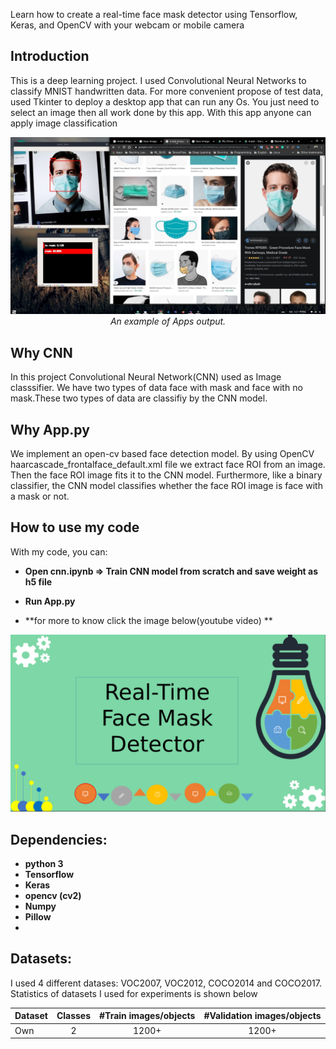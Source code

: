 
Learn how to create a real-time face mask detector using Tensorflow, Keras, and OpenCV with your webcam or mobile camera

## Introduction
This is a deep learning project. I used Convolutional Neural Networks to classify MNIST handwritten data. For more convenient propose of test data, used Tkinter to deploy a desktop app that can run any Os. You just need to select an image then all work done by this app. With this app anyone can apply image classification 
<p align="center">
  <img src="assests/appsdemo.png"><br/>
  <i>An example of Apps output.</i>
</p>

## Why CNN
In this project Convolutional Neural Network(CNN) used as Image classsifier. We have two types of data face with mask and face with no mask.These two types of data are classifiy by the CNN model.

## Why App.py
We implement an open-cv based face detection model. By using OpenCV haarcascade_frontalface_default.xml file we extract face ROI from an image. Then the face ROI image fits it to the CNN model. Furthermore, like a binary classifier, the CNN model classifies whether the face ROI image is face with a mask or not. 


## How to use my code

With my code, you can:
* **Open cnn.ipynb => Train CNN model from scratch and save weight as h5 file**
* **Run App.py**

* **for more to know click the image below(youtube video) **

[![Watch the video](assests/youtubecover.png)](https://youtu.be/kTE15hp6aIU)

## Dependencies:

* **python 3**
* **Tensorflow**
* **Keras**
* **opencv (cv2)**
* **Numpy**
* **Pillow** 
* 

## Datasets:

I used 4 different datases: VOC2007, VOC2012, COCO2014 and COCO2017. Statistics of datasets I used for experiments is shown below

| Dataset                | Classes | #Train images/objects | #Validation images/objects |
|------------------------|:---------:|:-----------------------:|:----------------------------:|
| Own                    |    2      |      1200+              |           1200+             |

